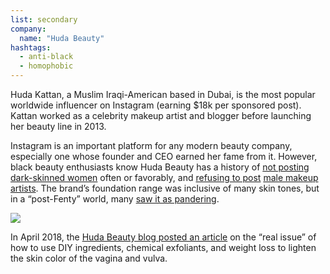 ```yaml
---
list: secondary
company:
  name: "Huda Beauty"
hashtags:
  - anti-black
  - homophobic
---
```


Huda Kattan, a Muslim Iraqi-American based in Dubai, is the most popular worldwide influencer on Instagram (earning $18k per sponsored post). Kattan worked as a celebrity makeup artist and blogger before launching her beauty line in 2013.

Instagram is an important platform for any modern beauty company, especially one whose founder and CEO earned her fame from it. However, black beauty enthusiasts know Huda Beauty has a history of [not posting dark-skinned women](https://www.revelist.com/bloggers/jackie-aina-huda-racism/10393) often or favorably, and [refusing to post](https://www.reddit.com/r/BeautyGuruChatter/comments/7ccxxc/jesse_arreola_twitter_mua_exposes_hudabeauty_for/) [male makeup artists](http://affinitymagazine.us/2017/03/18/huda-beauty-doesnt-showcase-boys-in-make-up-why-the-lack-of-diversity-is-a-problem/). The brand’s foundation range was inclusive of many skin tones, but in a “post-Fenty” world, many [saw it as pandering](https://www.youtube.com/watch?v=F1hyy6eIl4A).

![](/huda-colorism.png)

In April 2018, the [Huda Beauty blog posted an  article](http://hudabeauty.com/2018/04/07/why-your-vagina-gets-dark-and-how-to-lighten-it/) on the “real issue” of how to use DIY ingredients, chemical exfoliants, and weight loss to lighten the skin color of the vagina and vulva.
